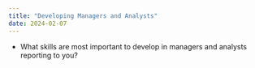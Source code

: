 ```yaml
---
title: "Developing Managers and Analysts"
date: 2024-02-07
---
```

- What skills are most important to develop in managers and analysts reporting to you?
